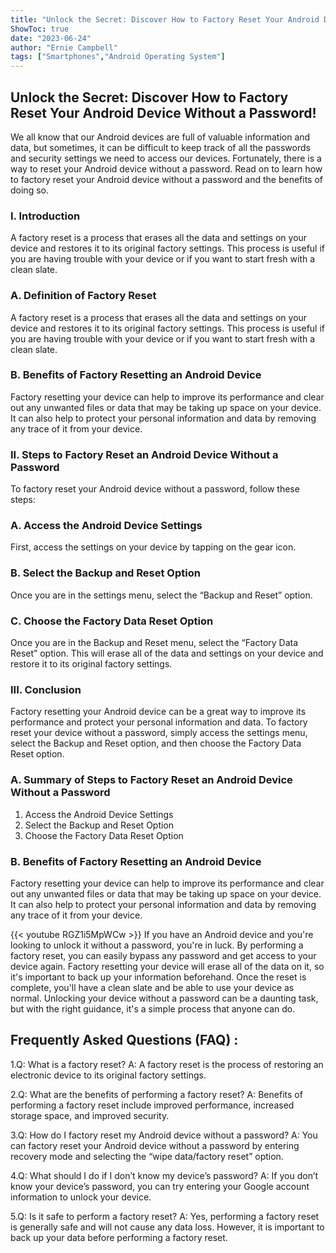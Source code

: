 ```yaml
---
title: "Unlock the Secret: Discover How to Factory Reset Your Android Device Without a Password!"
ShowToc: true 
date: "2023-06-24"
author: "Ernie Campbell" 
tags: ["Smartphones","Android Operating System"]
---
```

## Unlock the Secret: Discover How to Factory Reset Your Android Device Without a Password!

We all know that our Android devices are full of valuable information and data, but sometimes, it can be difficult to keep track of all the passwords and security settings we need to access our devices. Fortunately, there is a way to reset your Android device without a password. Read on to learn how to factory reset your Android device without a password and the benefits of doing so. 

### I. Introduction 

A factory reset is a process that erases all the data and settings on your device and restores it to its original factory settings. This process is useful if you are having trouble with your device or if you want to start fresh with a clean slate. 

### A. Definition of Factory Reset

A factory reset is a process that erases all the data and settings on your device and restores it to its original factory settings. This process is useful if you are having trouble with your device or if you want to start fresh with a clean slate. 

### B. Benefits of Factory Resetting an Android Device

Factory resetting your device can help to improve its performance and clear out any unwanted files or data that may be taking up space on your device. It can also help to protect your personal information and data by removing any trace of it from your device. 

### II. Steps to Factory Reset an Android Device Without a Password

To factory reset your Android device without a password, follow these steps: 

### A. Access the Android Device Settings

First, access the settings on your device by tapping on the gear icon. 

### B. Select the Backup and Reset Option

Once you are in the settings menu, select the “Backup and Reset” option. 

### C. Choose the Factory Data Reset Option

Once you are in the Backup and Reset menu, select the “Factory Data Reset” option. This will erase all of the data and settings on your device and restore it to its original factory settings. 

### III. Conclusion 

Factory resetting your Android device can be a great way to improve its performance and protect your personal information and data. To factory reset your device without a password, simply access the settings menu, select the Backup and Reset option, and then choose the Factory Data Reset option. 

### A. Summary of Steps to Factory Reset an Android Device Without a Password

1. Access the Android Device Settings 
2. Select the Backup and Reset Option 
3. Choose the Factory Data Reset Option 

### B. Benefits of Factory Resetting an Android Device

Factory resetting your device can help to improve its performance and clear out any unwanted files or data that may be taking up space on your device. It can also help to protect your personal information and data by removing any trace of it from your device.

{{< youtube RGZ1i5MpWCw >}} 
If you have an Android device and you're looking to unlock it without a password, you're in luck. By performing a factory reset, you can easily bypass any password and get access to your device again. Factory resetting your device will erase all of the data on it, so it's important to back up your information beforehand. Once the reset is complete, you'll have a clean slate and be able to use your device as normal. Unlocking your device without a password can be a daunting task, but with the right guidance, it's a simple process that anyone can do.

## Frequently Asked Questions (FAQ) :
1.Q: What is a factory reset?
A: A factory reset is the process of restoring an electronic device to its original factory settings.

2.Q: What are the benefits of performing a factory reset?
A: Benefits of performing a factory reset include improved performance, increased storage space, and improved security.

3.Q: How do I factory reset my Android device without a password?
A: You can factory reset your Android device without a password by entering recovery mode and selecting the “wipe data/factory reset” option.

4.Q: What should I do if I don’t know my device’s password?
A: If you don’t know your device’s password, you can try entering your Google account information to unlock your device.

5.Q: Is it safe to perform a factory reset?
A: Yes, performing a factory reset is generally safe and will not cause any data loss. However, it is important to back up your data before performing a factory reset.


